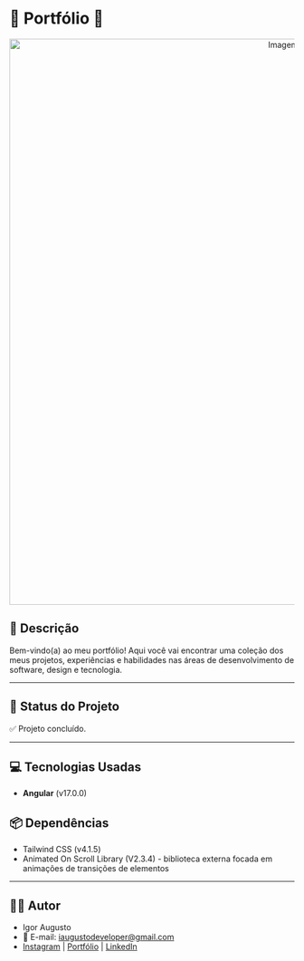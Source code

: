 # 🎨 Portfólio 🎨

<div align="center">
<img src="" width="1000px" alt="Imagem do site" title="Imagem do site"/>
</div>

## 📜 **Descrição**

Bem-vindo(a) ao meu portfólio! Aqui você vai encontrar uma coleção dos meus projetos, experiências e habilidades nas áreas de desenvolvimento de software, design e tecnologia.

---

## 🚀 **Status do Projeto**

✅ Projeto concluído.

---

## 💻 **Tecnologias Usadas**

- **Angular** (v17.0.0)

## 📦 **Dependências**

- Tailwind CSS (v4.1.5)
- Animated On Scroll Library (V2.3.4) - biblioteca externa focada em animações de transições de elementos

---

## 👨‍💻 Autor

- Igor Augusto
- 📧 E-mail: iaugustodeveloper@gmail.com
- [Instagram](https://www.instagram.com/iaugusto__/) | [Portfólio](https://iaugusto.vercel.app/) | [LinkedIn](https://www.linkedin.com/in/igorbrz/)
